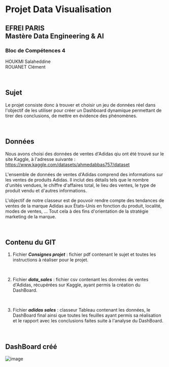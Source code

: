 # Projet Data Visualisation

## EFREI PARIS <br> Mastère Data Engineering & AI 

### Bloc de Compétences 4

HOUKMI Salaheddine  
ROUANET Clément  

<br>

## Sujet
Le projet consiste donc à trouver et choisir un jeu de données réel dans l'objectif de les utiliser pour créer un Dashboard dynamique permettant de tirer des conclusions, de mettre en évidence des phénomènes.

<br>

## Données
Nous avons choisi des données de ventes d'Adidas qiu ont été trouvé sur le site Kaggle, à l'adresse suivante :
       https://www.kaggle.com/datasets/ahmedabbas757/dataset

L'ensemble de données de ventes d'Adidas comprend des informations sur les ventes de produits Adidas. Il inclut des détails tels que le nombre d'unités vendues, le chiffre d'affaires total, le lieu des ventes, le type de produit vendu et d'autres informations.

L'objectif de notre classeur est de pouvoir rendre compte des tendances de ventes de la marque Adidas aux États-Unis en fonction du produit, localité, modes de ventes, ... Tout cela à des fins d'orientation de la stratégie marketing de la marque.

<br>

## Contenu du GIT

1. Fichier ***Consignes projet*** : fichier pdf contenant le sujet et toutes les instructions à réaliser pour le projet.

<br>

2. Fichier ***data_sales*** : fichier csv contenant les données de ventes d'Adidas, récupérées sur Kaggle, ayant permis la création du DashBoard.
  
<br>

3. Fichier ***adidas sales*** : classeur Tableau contenant les données, le DashBoard final ainsi que toutes les feuilles ayant permis sa réalisation et le rapport avec les conclusions faites suite à l'analyse du DashBoard.

<br>

## DashBoard créé
![image](https://github.com/user-attachments/assets/083004fb-053c-4987-a937-cc89596e41cc)
